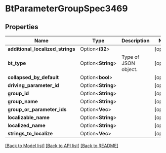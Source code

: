 # BtParameterGroupSpec3469

## Properties

Name | Type | Description | Notes
------------ | ------------- | ------------- | -------------
**additional_localized_strings** | Option<**i32**> |  | [optional]
**bt_type** | Option<**String**> | Type of JSON object. | [optional]
**collapsed_by_default** | Option<**bool**> |  | [optional]
**driving_parameter_id** | Option<**String**> |  | [optional]
**group_id** | Option<**String**> |  | [optional]
**group_name** | Option<**String**> |  | [optional]
**group_or_parameter_ids** | Option<**Vec<String>**> |  | [optional]
**localizable_name** | Option<**String**> |  | [optional]
**localized_name** | Option<**String**> |  | [optional]
**strings_to_localize** | Option<**Vec<String>**> |  | [optional]

[[Back to Model list]](../README.md#documentation-for-models) [[Back to API list]](../README.md#documentation-for-api-endpoints) [[Back to README]](../README.md)


